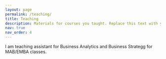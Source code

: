 ```yaml
---
layout: page
permalink: /teaching/
title: Teaching
description: Materials for courses you taught. Replace this text with your description.
nav: true
nav_order: 4
---
```


I am teaching assistant for Business Analytics and Business Strategg for MAB/EMBA classes.
